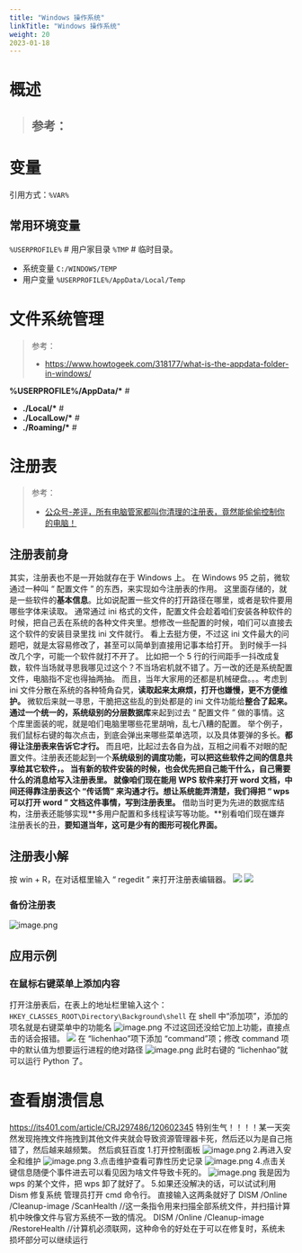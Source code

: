 ```yaml
---
title: "Windows 操作系统"
linkTitle: "Windows 操作系统"
weight: 20
2023-01-18
---
```


# 概述
> 参考：
> - 




# 变量
引用方式：`%VAR%`

## 常用环境变量
`%USERPROFILE%` # 用户家目录
`%TMP` # 临时目录。
- 系统变量 `C:/WINDOWS/TEMP`
- 用户变量 `%USERPROFILE%/AppData/Local/Temp`

# 文件系统管理

> 参考：
> - <https://www.howtogeek.com/318177/what-is-the-appdata-folder-in-windows/>

**%USERPROFILE%/AppData/\*** #
- **./Local/\*** #
- **./LocalLow/\*** #
- **./Roaming/\*** #

# 注册表

> 参考：
> - [公众号-差评，所有电脑管家都叫你清理的注册表，竟然能偷偷控制你的电脑！](https://mp.weixin.qq.com/s/5ZcvRNG7GvvopcQWWdXNaw)

## 注册表前身

其实，注册表也不是一开始就存在于 Windows 上。
在 Windows 95 之前，微软通过一种叫 “ 配置文件 ” 的东西，来实现如今注册表的作用。
这里面存储的，就是一些软件的**基本信息**。比如说配置一些文件的打开路径在哪里，或者是软件要用哪些字体来读取。
通常通过 ini 格式的文件，配置文件会趁着咱们安装各种软件的时候，把自己丢在系统的各种文件夹里。想修改一些配置的时候，咱们可以直接去这个软件的安装目录里找 ini 文件就行。
看上去挺方便，不过这 ini 文件最大的问题吧，就是太容易修改了，甚至可以简单到直接用记事本给打开。
到时候手一抖改几个字，可能一个软件就打不开了。
比如把一个 5 行的行间距手一抖改成复数，软件当场就寻思我哪见过这个？不当场宕机就不错了。万一改的还是系统配置文件，电脑指不定也得抽两抽。
而且，当年大家用的还都是机械硬盘。。。考虑到 ini 文件分散在系统的各种犄角旮旯，**读取起来太麻烦，打开也嫌慢，更不方便维护。**
微软后来就一寻思，干脆把这些乱的到处都是的 ini 文件功能给**整合了起来。**通过一个统一的，系统级别的分层**数据库**来起到过去 “ 配置文件 ” 做的事情。这个库里面装的呢，就是咱们电脑里哪些花里胡哨，乱七八糟的配置。
举个例子，我们鼠标右键的每次点击，到底会弹出来哪些菜单选项，以及具体要弹的多长。**都得让注册表来告诉它才行。**
而且吧，比起过去各自为战，互相之间看不对眼的配置文件。注册表还能起到一个**系统级别的调度功能，**可以把这些软件之间的信息共享给其它软件，。
当有新的软件安装的时候，也会优先把自己能干什么，自己需要什么的消息给写入注册表里。
就像咱们现在能用 WPS 软件来打开 word 文档，中间还得靠注册表这个 “传话筒” 来沟通才行。想让系统能弄清楚，我们得把** “ wps 可以打开 word ” 文档这件事情，写到注册表里。**
借助当时更为先进的数据库结构，注册表还能够实现**多用户配置和多线程读写等功能。**别看咱们现在嫌弃注册表长的丑，**要知道当年，这可是少有的图形可视化界面。**

## 注册表小解

按 win + R，在对话框里输入 “ regedit ” 来打开注册表编辑器。
![](https://notes-learning.oss-cn-beijing.aliyuncs.com/qnpbng/1660293598735-fcf30cc1-e1be-40a6-91da-e8cf808c68a0.png)
![](https://notes-learning.oss-cn-beijing.aliyuncs.com/qnpbng/1660293605253-91760000-23a0-4ee2-9b36-816624680ff5.png)

### 备份注册表

![image.png](https://notes-learning.oss-cn-beijing.aliyuncs.com/qnpbng/1660294119487-0956a3de-ee96-4771-9584-b5e4e473ab0a.png)

## 应用示例

### 在鼠标右键菜单上添加内容

打开注册表后，在表上的地址栏里输入这个：`HKEY_CLASSES_ROOT\Directory\Background\shell`
在 shell 中“添加项”，添加的项名就是右键菜单中的功能名
![image.png](https://notes-learning.oss-cn-beijing.aliyuncs.com/qnpbng/1660293800817-e8b7c6ec-a7e6-4cdc-af1b-fba835707b2f.png)
不过这回还没给它加上功能，直接点击的话会报错。
![](https://notes-learning.oss-cn-beijing.aliyuncs.com/qnpbng/1660293861254-00b77fdd-b0d2-4f40-b5a1-59f215198b70.png)
在 “lichenhao”项下添加 “command”项；修改 command 项中的默认值为想要运行进程的绝对路径
![image.png](https://notes-learning.oss-cn-beijing.aliyuncs.com/qnpbng/1660294056508-703dab2f-1fad-4a5e-a9ec-3ae07245dd93.png)
此时右键的 “lichenhao”就可以运行 Python 了。

# 查看崩溃信息

<https://its401.com/article/CRJ297486/120602345>
特别生气！！！！某一天突然发现拖拽文件拖拽到其他文件夹就会导致资源管理器卡死，然后还以为是自己拖错了，然后越来越频繁。
然后疯狂百度 1.打开控制面板
![image.png](https://notes-learning.oss-cn-beijing.aliyuncs.com/qnpbng/1654348939190-57e80915-99a7-4521-992f-683029eff444.png) 2.再进入安全和维护
![image.png](https://notes-learning.oss-cn-beijing.aliyuncs.com/qnpbng/1654348939189-d155d75e-ee86-4dce-8ddf-66eb077b7138.png) 3.点击维护查看可靠性历史记录
![image.png](https://notes-learning.oss-cn-beijing.aliyuncs.com/qnpbng/1654348939189-f0bf328c-11eb-449c-91d7-a67f2d7c6e84.png) 4.点击关键信息随便个事件进去可以看见因为啥文件导致卡死的。
![image.png](https://notes-learning.oss-cn-beijing.aliyuncs.com/qnpbng/1654348939160-131bfda2-8f0e-466b-b0d9-941a4542d9c0.png)
我是因为 wps 的某个文件，把 wps 卸了就好了。 5.如果还没解决的话，可以试试利用 Dism 修复系统
管理员打开 cmd 命令行。
直接输入这两条就好了
DISM /Online /Cleanup-image /ScanHealth //这一条指令用来扫描全部系统文件，并扫描计算机中映像文件与官方系统不一致的情况。 DISM /Online /Cleanup-image /RestoreHealth //计算机必须联网，这种命令的好处在于可以在修复时，系统未损坏部分可以继续运行
